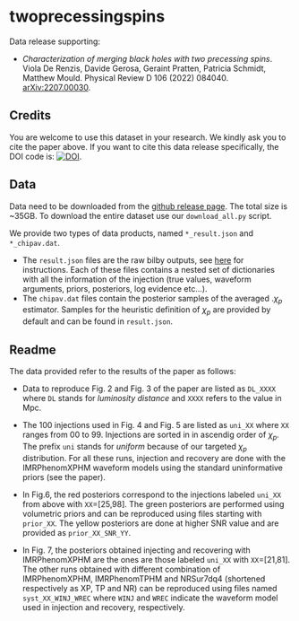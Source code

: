 # twoprecessingspins

Data release supporting:

- _Characterization of merging black holes with two precessing spins_. Viola De Renzis, Davide Gerosa, Geraint Pratten, Patricia Schmidt, Matthew Mould. Physical Review D 106 (2022) 084040. [arXiv:2207.00030](https://arxiv.org/abs/2207.00030).

## Credits

You are welcome to use this dataset in your research. We kindly ask you to cite the paper above. If you want to cite this data release specifically, the DOI code is: [![DOI](https://zenodo.org/badge/DOI/10.5281/zenodo.6777952.svg)](https://doi.org/10.5281/zenodo.6777952).


## Data

Data need to be downloaded from the [github release page](https://github.com/ViolaDeRenzis/twoprecessingspins/releases). The total size is ~35GB. To download the entire dataset use our `download_all.py` script.



We provide two types of data products, named `*_result.json` and `*_chipav.dat`. 

- The `result.json` files are the raw bilby outputs, see [here](https://lscsoft.docs.ligo.org/bilby/bilby-output.html) for instructions. Each of these files contains a nested set of dictionaries with all the information of the injection (true values, waveform arguments, priors, posteriors, log evidence etc...). 
- The `chipav.dat` files contain the posterior samples of the averaged .$\chi_p$ estimator. Samples for the  heuristic definition of $\chi_{p}$  are provided by default and can be found in `result.json`.

## Readme

The data provided refer to the results of the paper as follows:

- Data to reproduce Fig. 2 and Fig. 3 of the paper are listed as `DL_XXXX` where `DL` stands for *luminosity distance* and `XXXX` refers to the value in Mpc.

- The 100 injections used in Fig. 4 and Fig. 5 are listed as `uni_XX` where `XX` ranges from 00 to 99. Injections are sorted in in ascendig order of $\chi_{p}$. The prefix `uni` stands for *uniform* because of our targeted $\chi_{p}$ distribution. For all these runs, injection and recovery are done with the IMRPhenomXPHM waveform models using the standard uninformative priors (see the paper).

- In Fig.6, the red posteriors correspond to the injections labeled `uni_XX` from above with `XX`=[25,98]. The green posteriors are performed using volumetric priors and can be reproduced using files starting with `prior_XX`. The yellow posteriors are done at higher SNR value and are provided as `prior_XX_SNR_YY`. 

- In Fig. 7, the posteriors obtained injecting and recovering with IMRPhenomXPHM are the ones are those labeled `uni_XX` with `XX`=[21,81]. The other runs obtained with different combination of IMRPhenomXPHM, IMRPhenomTPHM and NRSur7dq4 (shortened respectively as XP, TP and NR) can be reproduced using files named `syst_XX_WINJ_WREC` where `WINJ` and `WREC` indicate the waveform model used in injection and recovery, respectively.



